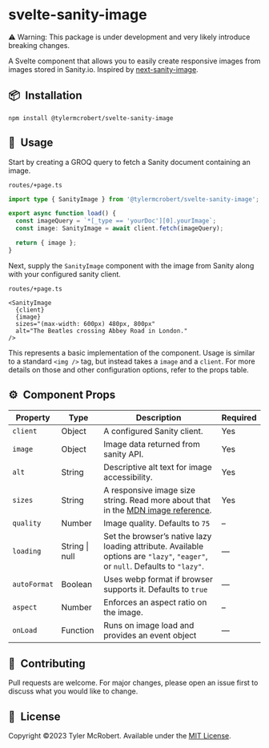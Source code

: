 # svelte-sanity-image

:warning: Warning: This package is under development and very likely introduce breaking changes.

A Svelte component that allows you to easily create responsive images from images stored in Sanity.io. Inspired by [next-sanity-image](https://github.com/lorenzodejong/next-sanity-image).

## 📦&ensp;Installation

```
npm install @tylermcrobert/svelte-sanity-image
```

## 🚀&ensp;Usage

Start by creating a GROQ query to fetch a Sanity document containing an image.

<p><code>routes/+page.ts</code></p>

```typescript
import type { SanityImage } from '@tylermcrobert/svelte-sanity-image'; // Optional typing

export async function load() {
  const imageQuery = `*[_type == 'yourDoc'][0].yourImage`;
  const image: SanityImage = await client.fetch(imageQuery);

  return { image };
}
```

Next, supply the `SanityImage` component with the image from Sanity along with your configured sanity client.

<p><code>routes/+page.ts</code></p>

```svelte
<SanityImage
  {client}
  {image}
  sizes="(max-width: 600px) 480px, 800px"
  alt="The Beatles crossing Abbey Road in London."
/>
```

This represents a basic implementation of the component.
Usage is similar to a standard `<img />` tag, but instead takes a `image` and a `client`. For more details on those and other configuration options, refer to the props table.

## ⚙️&ensp;Component Props

| Property     | Type           | Description                                                                                                                                             | Required |
| ------------ | -------------- | ------------------------------------------------------------------------------------------------------------------------------------------------------- | -------- |
| `client`     | Object         | A configured Sanity client.                                                                                                                             | Yes      |
| `image`      | Object         | Image data returned from sanity API.                                                                                                                    | Yes      |
| `alt`        | String         | Descriptive alt text for image accessibility.                                                                                                           | Yes      |
| `sizes`      | String         | A responsive image size string. Read more about that in the [MDN image reference](https://developer.mozilla.org/en-US/docs/Web/HTML/Element/img#sizes). | Yes      |
| `quality`    | Number         | Image quality. Defaults to `75`                                                                                                                         | –        |
| `loading`    | String \| null | Set the browser’s native lazy loading attribute. Available options are `"lazy"`, `"eager"`, or `null`. Defaults to `"lazy"`.                            | —        |
| `autoFormat` | Boolean        | Uses webp format if browser supports it. Defaults to `true`                                                                                             | —        |
| `aspect`     | Number         | Enforces an aspect ratio on the image.                                                                                                                  | –        |
| `onLoad`     | Function       | Runs on image load and provides an event object                                                                                                         | —        |

## 🤝&ensp;Contributing

Pull requests are welcome. For major changes, please open an issue first
to discuss what you would like to change.

## 📜&ensp;License

Copyright ©2023 Tyler McRobert. Available under the [MIT License](https://choosealicense.com/licenses/mit/).
